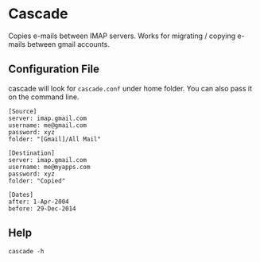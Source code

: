 # Cascade

Copies e-mails between IMAP servers. Works for migrating / copying e-mails between gmail accounts.

## Configuration File

cascade will look for ```cascade.conf``` under home folder. You can also pass it on the command line.

```
[Source]
server: imap.gmail.com
username: me@gmail.com
password: xyz
folder: "[Gmail]/All Mail"

[Destination]
server: imap.gmail.com
username: me@myapps.com
password: xyz
folder: "Copied"

[Dates]
after: 1-Apr-2004
before: 29-Dec-2014
```

## Help

```
cascade -h
```